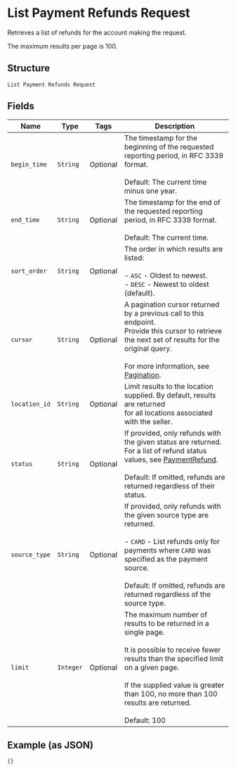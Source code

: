 
# List Payment Refunds Request

Retrieves a list of refunds for the account making the request.

The maximum results per page is 100.

## Structure

`List Payment Refunds Request`

## Fields

| Name | Type | Tags | Description |
|  --- | --- | --- | --- |
| `begin_time` | `String` | Optional | The timestamp for the beginning of the requested reporting period, in RFC 3339 format.<br><br>Default: The current time minus one year. |
| `end_time` | `String` | Optional | The timestamp for the end of the requested reporting period, in RFC 3339 format.<br><br>Default: The current time. |
| `sort_order` | `String` | Optional | The order in which results are listed:<br><br>- `ASC` - Oldest to newest.<br>- `DESC` - Newest to oldest (default). |
| `cursor` | `String` | Optional | A pagination cursor returned by a previous call to this endpoint.<br>Provide this cursor to retrieve the next set of results for the original query.<br><br>For more information, see [Pagination](https://developer.squareup.com/docs/basics/api101/pagination). |
| `location_id` | `String` | Optional | Limit results to the location supplied. By default, results are returned<br>for all locations associated with the seller. |
| `status` | `String` | Optional | If provided, only refunds with the given status are returned.<br>For a list of refund status values, see [PaymentRefund](#type-paymentrefund).<br><br>Default: If omitted, refunds are returned regardless of their status. |
| `source_type` | `String` | Optional | If provided, only refunds with the given source type are returned.<br><br>- `CARD` - List refunds only for payments where `CARD` was specified as the payment<br>  source.<br><br>Default: If omitted, refunds are returned regardless of the source type. |
| `limit` | `Integer` | Optional | The maximum number of results to be returned in a single page.<br><br>It is possible to receive fewer results than the specified limit on a given page.<br><br>If the supplied value is greater than 100, no more than 100 results are returned.<br><br>Default: 100 |

## Example (as JSON)

```json
{}
```


